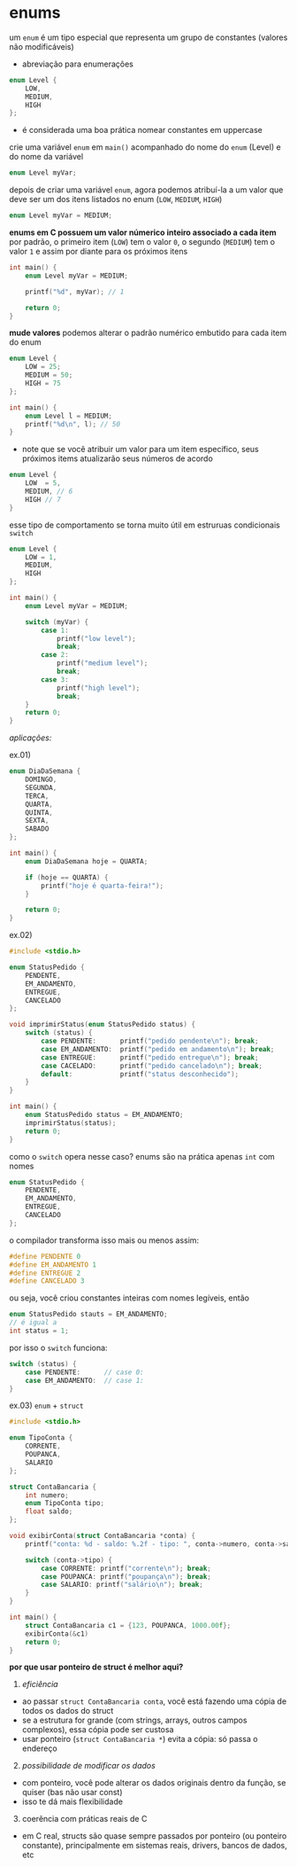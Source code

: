 # enums
um `enum` é um tipo especial que representa um grupo de constantes (valores não modificáveis)
* abreviação para enumerações

```c
enum Level {
    LOW,
    MEDIUM,
    HIGH
};
```
* é considerada uma boa prática nomear constantes em uppercase

crie uma variável `enum` em `main()` acompanhado do nome do `enum` (Level) e do nome da variável
```c
enum Level myVar;
```

depois de criar uma variável `enum`, agora podemos atribuí-la a um valor que deve ser um dos itens listados no enum (`LOW`, `MEDIUM`, `HIGH`)
```c
enum Level myVar = MEDIUM;
```

**enums em C possuem um valor númerico inteiro associado a cada item**
por padrão, o primeiro item (`LOW`) tem o valor `0`, o segundo (`MEDIUM`) tem o valor `1` e assim por diante para os próximos itens
```c
int main() {
    enum Level myVar = MEDIUM;

    printf("%d", myVar); // 1

    return 0;
}
```

**mude valores**
podemos alterar o padrão numérico embutido para cada item do enum
```c
enum Level {
    LOW = 25;
    MEDIUM = 50;
    HIGH = 75
};

int main() {
    enum Level l = MEDIUM;
    printf("%d\n", l); // 50
}
```

* note que se você atribuir um valor para um item específico, seus próximos items atualizarão seus números de acordo
```c
enum Level {
    LOW  = 5,
    MEDIUM, // 6
    HIGH // 7
}
```

esse tipo de comportamento se torna muito útil em estruruas condicionais `switch`
```c
enum Level {
    LOW = 1,
    MEDIUM,
    HIGH
};

int main() {
    enum Level myVar = MEDIUM;

    switch (myVar) {
        case 1:
            printf("low level");
            break;
        case 2:
            printf("medium level");
            break;
        case 3:
            printf("high level");
            break;
    }
    return 0;
}
```

*aplicações:*

ex.01)
```c
enum DiaDaSemana {
    DOMINGO,
    SEGUNDA,
    TERCA,
    QUARTA,
    QUINTA,
    SEXTA,
    SABADO
};

int main() {
    enum DiaDaSemana hoje = QUARTA;

    if (hoje == QUARTA) {
        printf("hoje é quarta-feira!");
    }

    return 0;
}
```

ex.02)
```c
#include <stdio.h>

enum StatusPedido {
    PENDENTE,
    EM_ANDAMENTO,
    ENTREGUE,
    CANCELADO
};

void imprimirStatus(enum StatusPedido status) {
    switch (status) {
        case PENDENTE:      printf("pedido pendente\n"); break;
        case EM_ANDAMENTO:  printf("pedido em andamento\n"); break;
        case ENTREGUE:      printf("pedido entregue\n"); break;
        case CACELADO:      printf("pedido cancelado\n"); break;
        default:            printf("status desconhecido"); 
    }
}

int main() {
    enum StatusPedido status = EM_ANDAMENTO;
    imprimirStatus(status);
    return 0;
}
```

como o `switch` opera nesse caso?
enums são na prática apenas `int` com nomes
```c
enum StatusPedido {
    PENDENTE,
    EM_ANDAMENTO,
    ENTREGUE,
    CANCELADO
};
```
o compilador transforma isso mais ou menos assim:
```c
#define PENDENTE 0
#define EM_ANDAMENTO 1 
#define ENTREGUE 2
#define CANCELADO 3
```
ou seja, você criou constantes inteiras com nomes legíveis, então
```c
enum StatusPedido stauts = EM_ANDAMENTO;
// é igual a 
int status = 1;
```
por isso o `switch` funciona:
```c
switch (status) {
    case PENDENTE:      // case 0:
    case EM_ANDAMENTO:  // case 1:
}
```

ex.03) `enum` + `struct`
```c
#include <stdio.h>

enum TipoConta {
    CORRENTE,
    POUPANCA,
    SALARIO
};

struct ContaBancaria {
    int numero;
    enum TipoConta tipo;
    float saldo;
};

void exibirConta(struct ContaBancaria *conta) {
    printf("conta: %d - saldo: %.2f - tipo: ", conta->numero, conta->saldo);

    switch (conta->tipo) {
        case CORRENTE: printf("corrente\n"); break;
        case POUPANCA: printf("poupança\n"); break;
        case SALARIO: printf("salário\n"); break;
    }
}

int main() {
    struct ContaBancaria c1 = {123, POUPANCA, 1000.00f};
    exibirConta(&c1)
    return 0;
}
```
**por que usar ponteiro de struct é melhor aqui?**
1. *eficiência*
* ao passar `struct ContaBancaria conta`, você está fazendo uma cópia de todos os dados do struct
* se a estrutura for grande (com strings, arrays, outros campos complexos), essa cópia pode ser custosa
* usar ponteiro (`struct ContaBancaria *`) evita a cópia: só passa o endereço

2. *possibilidade de modificar os dados*
* com ponteiro, você pode alterar os dados originais dentro da função, se quiser (bas não usar const)
* isso te dá mais flexibilidade

3. coerência com práticas reais de C
* em C real, structs são quase sempre passados por ponteiro (ou ponteiro constante), principalmente em sistemas reais, drivers, bancos de dados, etc